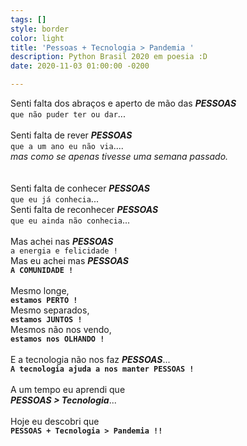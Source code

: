 ```yaml
---
tags: []
style: border
color: light
title: 'Pessoas + Tecnologia > Pandemia '
description: Python Brasil 2020 em poesia :D
date: 2020-11-03 01:00:00 -0200

---
```

Senti falta dos abraços e aperto de mão das **_PESSOAS_**
<br>`que não puder ter ou dar`...
<br>
<br>
Senti falta de rever  **_PESSOAS_**
<br>`que a um ano eu não via`....
<br>_mas como se apenas tivesse uma semana passado._
<br>
<br>
<br>Senti falta de conhecer  **_PESSOAS_**
<br>`que eu já conhecia`...
<br>Senti falta de reconhecer  **_PESSOAS_**
<br>`que eu ainda não conhecia`...
<br>
<br>
Mas achei nas  **_PESSOAS_**
<br>`a energia e felicidade !`
<br>
Mas eu achei mas  **_PESSOAS_**
<br>**`A COMUNIDADE !`**
<br>
<br>
Mesmo longe,
<br>**`estamos PERTO !`**
<br>Mesmo separados,
<br>**`estamos JUNTOS !`**
<br>Mesmos não nos vendo,
<br>**`estamos nos OLHANDO !`**
<br>
<br>
E a tecnologia não nos faz **_PESSOAS_**...
<br>**`A tecnologia ajuda a nos manter PESSOAS !`**
<br>
<br>
A um tempo eu aprendi que
<br>**_PESSOAS > Tecnologia_**...
<br>
<br>Hoje eu descobri que
<br>**`PESSOAS + Tecnologia > Pandemia !!`**